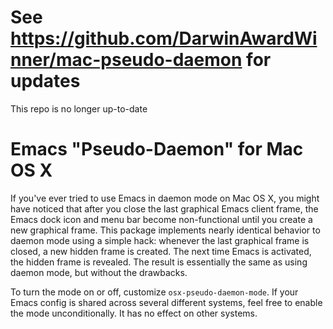 # See https://github.com/DarwinAwardWinner/mac-pseudo-daemon for updates
This repo is no longer up-to-date

# Emacs "Pseudo-Daemon" for Mac OS X

If you've ever tried to use Emacs in daemon mode on Mac OS X, you
might have noticed that after you close the last graphical Emacs
client frame, the Emacs dock icon and menu bar become non-functional
until you create a new graphical frame. This package implements nearly
identical behavior to daemon mode using a simple hack: whenever the
last graphical frame is closed, a new hidden frame is created. The
next time Emacs is activated, the hidden frame is revealed. The result
is essentially the same as using daemon mode, but without the
drawbacks.

To turn the mode on or off, customize `osx-pseudo-daemon-mode`. If
your Emacs config is shared across several different systems, feel
free to enable the mode unconditionally. It has no effect on other
systems.
